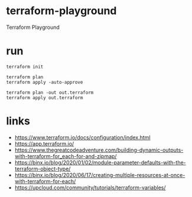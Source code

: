 # terraform-playground

Terraform Playground

# run

```
terraform init

terraform plan
terraform apply -auto-approve

terraform plan -out out.terraform
terraform apply out.terraform

```

# links

- https://www.terraform.io/docs/configuration/index.html
- https://app.terraform.io/
- https://www.thegreatcodeadventure.com/building-dynamic-outputs-with-terraform-for_each-for-and-zipmap/
- https://binx.io/blog/2020/01/02/module-parameter-defaults-with-the-terraform-object-type/
- https://binx.io/blog/2020/06/17/creating-multiple-resources-at-once-with-terraform-for-each/
- https://upcloud.com/community/tutorials/terraform-variables/


